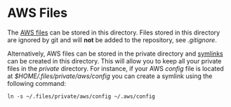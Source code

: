 AWS Files
=========

The [AWS files](https://docs.aws.amazon.com/cli/latest/userguide/cli-configure-files.html) can be
stored in this directory. Files stored in this directory are ignored by git and will **not** be
added to the repository, see _.gitignore_.

Alternatively, AWS files can be stored in the private directory and
[symlinks](https://en.wikipedia.org/wiki/Symbolic_link) can be created in this directory. This will
allow you to keep all your private files in the _private_ directory. For instance, if your AWS
_config_ file is located at _$HOME/.files/private/aws/config_ you can create a symlink using the
following command:

	ln -s ~/.files/private/aws/config ~/.aws/config